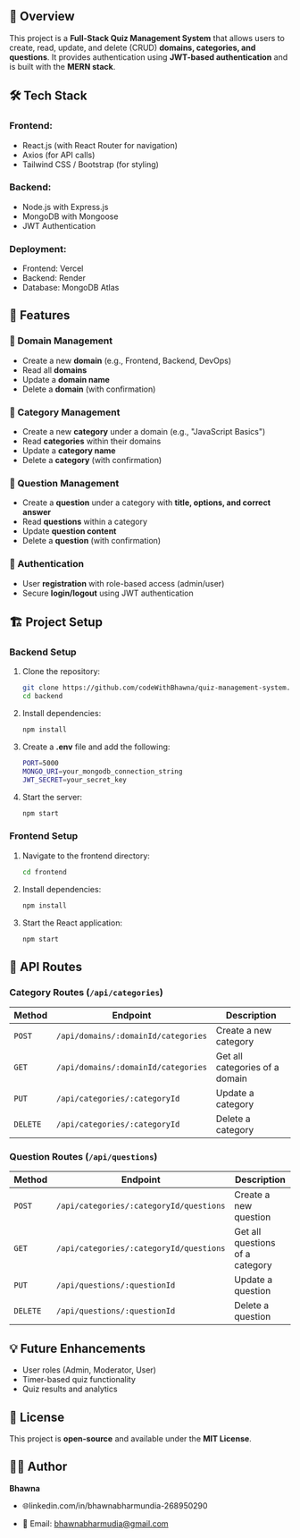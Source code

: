 

## 📌 Overview
This project is a **Full-Stack Quiz Management System** that allows users to create, read, update, and delete (CRUD) **domains, categories, and questions**. It provides authentication using **JWT-based authentication** and is built with the **MERN stack**.

## 🛠 Tech Stack
### **Frontend:**
- React.js (with React Router for navigation)
- Axios (for API calls)
- Tailwind CSS / Bootstrap (for styling)

### **Backend:**
- Node.js with Express.js
- MongoDB with Mongoose
- JWT Authentication

### **Deployment:**
- Frontend: Vercel
- Backend: Render
- Database: MongoDB Atlas

## 🚀 Features
### **🔹 Domain Management**
- Create a new **domain** (e.g., Frontend, Backend, DevOps)
- Read all **domains**
- Update a **domain name**
- Delete a **domain** (with confirmation)

### **🔹 Category Management**
- Create a new **category** under a domain (e.g., "JavaScript Basics")
- Read **categories** within their domains
- Update a **category name**
- Delete a **category** (with confirmation)

### **🔹 Question Management**
- Create a **question** under a category with **title, options, and correct answer**
- Read **questions** within a category
- Update **question content**
- Delete a **question** (with confirmation)

### **🔹 Authentication**
- User **registration** with role-based access (admin/user)
- Secure **login/logout** using JWT authentication

## 🏗️ Project Setup
### **Backend Setup**
1. Clone the repository:
   ```sh
   git clone https://github.com/codeWithBhawna/quiz-management-system.git
   cd backend
   ```
2. Install dependencies:
   ```sh
   npm install
   ```
3. Create a **.env** file and add the following:
   ```sh
   PORT=5000
   MONGO_URI=your_mongodb_connection_string
   JWT_SECRET=your_secret_key
   ```
4. Start the server:
   ```sh
   npm start
   ```

### **Frontend Setup**
1. Navigate to the frontend directory:
   ```sh
   cd frontend
   ```
2. Install dependencies:
   ```sh
   npm install
   ```
3. Start the React application:
   ```sh
   npm start
   ```

## 📌 API Routes
### **Category Routes** (`/api/categories`)
| Method | Endpoint                          | Description |
|--------|----------------------------------|-------------|
| `POST`  | `/api/domains/:domainId/categories` | Create a new category |
| `GET`   | `/api/domains/:domainId/categories` | Get all categories of a domain |
| `PUT`   | `/api/categories/:categoryId`   | Update a category |
| `DELETE`| `/api/categories/:categoryId`   | Delete a category |

### **Question Routes** (`/api/questions`)
| Method | Endpoint                                  | Description |
|--------|------------------------------------------|-------------|
| `POST`  | `/api/categories/:categoryId/questions` | Create a new question |
| `GET`   | `/api/categories/:categoryId/questions` | Get all questions of a category |
| `PUT`   | `/api/questions/:questionId`           | Update a question |
| `DELETE`| `/api/questions/:questionId`           | Delete a question |



## 💡 Future Enhancements
- User roles (Admin, Moderator, User)
- Timer-based quiz functionality
- Quiz results and analytics

## 📜 License
This project is **open-source** and available under the **MIT License**.

## 👩‍💻 Author
**Bhawna**
- 🌐linkedin.com/in/bhawnabharmundia-268950290

- 📧 Email: bhawnabharmudia@gmail.com

